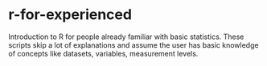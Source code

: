# r-for-experienced
Introduction to R for people already familiar with basic statistics. These scripts skip a lot of explanations  and assume the user has basic knowledge of concepts like datasets, variables, measurement levels.
